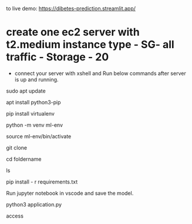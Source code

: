 to live demo: https://dibetes-prediction.streamlit.app/

# create one ec2 server with t2.medium instance type - SG- all traffic - Storage - 20

* connect your server with xshell and Run below commands after server is up and running.

sudo apt update

apt install python3-pip

pip install virtualenv

python -m venv ml-env

source ml-env/bin/activate

git clone <repo url>

cd foldername

ls

pip install - r requirements.txt

Run jupyter notebook in vscode and save the model.

python3 application.py

access 

